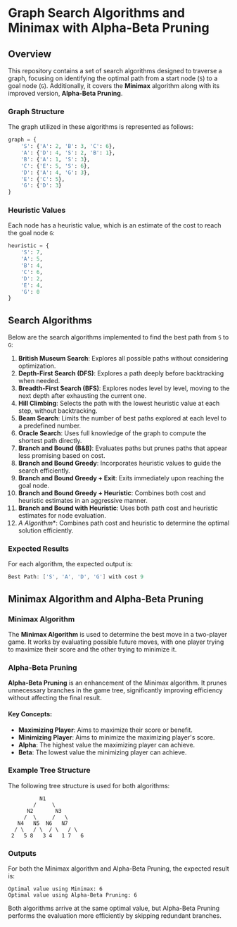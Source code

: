 
# Graph Search Algorithms and Minimax with Alpha-Beta Pruning

## Overview

This repository contains a set of search algorithms designed to traverse a graph, focusing on identifying the optimal path from a start node (`S`) to a goal node (`G`). Additionally, it covers the **Minimax** algorithm along with its improved version, **Alpha-Beta Pruning**.

### Graph Structure

The graph utilized in these algorithms is represented as follows:

```python
graph = {
    'S': {'A': 2, 'B': 3, 'C': 6},
    'A': {'D': 4, 'S': 2, 'B': 1},
    'B': {'A': 1, 'S': 3},
    'C': {'E': 5, 'S': 6},
    'D': {'A': 4, 'G': 3},
    'E': {'C': 5},
    'G': {'D': 3}
}
```

### Heuristic Values

Each node has a heuristic value, which is an estimate of the cost to reach the goal node `G`:

```python
heuristic = {
    'S': 7,
    'A': 5,
    'B': 4,
    'C': 6,
    'D': 2,
    'E': 4,
    'G': 0
}
```

## Search Algorithms

Below are the search algorithms implemented to find the best path from `S` to `G`:

1. **British Museum Search**: Explores all possible paths without considering optimization.
2. **Depth-First Search (DFS)**: Explores a path deeply before backtracking when needed.
3. **Breadth-First Search (BFS)**: Explores nodes level by level, moving to the next depth after exhausting the current one.
4. **Hill Climbing**: Selects the path with the lowest heuristic value at each step, without backtracking.
5. **Beam Search**: Limits the number of best paths explored at each level to a predefined number.
6. **Oracle Search**: Uses full knowledge of the graph to compute the shortest path directly.
7. **Branch and Bound (B&B)**: Evaluates paths but prunes paths that appear less promising based on cost.
8. **Branch and Bound Greedy**: Incorporates heuristic values to guide the search efficiently.
9. **Branch and Bound Greedy + Exit**: Exits immediately upon reaching the goal node.
10. **Branch and Bound Greedy + Heuristic**: Combines both cost and heuristic estimates in an aggressive manner.
11. **Branch and Bound with Heuristic**: Uses both path cost and heuristic estimates for node evaluation.
12. **A* Algorithm**: Combines path cost and heuristic to determine the optimal solution efficiently.

### Expected Results

For each algorithm, the expected output is:

```csharp
Best Path: ['S', 'A', 'D', 'G'] with cost 9
```

## Minimax Algorithm and Alpha-Beta Pruning

### Minimax Algorithm

The **Minimax Algorithm** is used to determine the best move in a two-player game. It works by evaluating possible future moves, with one player trying to maximize their score and the other trying to minimize it.

### Alpha-Beta Pruning

**Alpha-Beta Pruning** is an enhancement of the Minimax algorithm. It prunes unnecessary branches in the game tree, significantly improving efficiency without affecting the final result.

#### Key Concepts:

- **Maximizing Player**: Aims to maximize their score or benefit.
- **Minimizing Player**: Aims to minimize the maximizing player's score.
- **Alpha**: The highest value the maximizing player can achieve.
- **Beta**: The lowest value the minimizing player can achieve.

### Example Tree Structure

The following tree structure is used for both algorithms:

```
          N1
        /     \
      N2       N3
     /  \     /   \
   N4   N5  N6   N7
  / \   / \  / \   / \
 2   5 8   3 4   1 7   6
```

### Outputs

For both the Minimax algorithm and Alpha-Beta Pruning, the expected result is:

```arduino
Optimal value using Minimax: 6
Optimal value using Alpha-Beta Pruning: 6
```

Both algorithms arrive at the same optimal value, but Alpha-Beta Pruning performs the evaluation more efficiently by skipping redundant branches.
